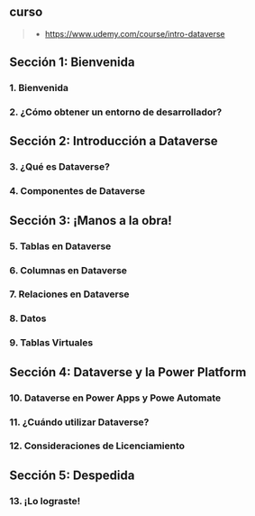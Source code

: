 

## curso
>- https://www.udemy.com/course/intro-dataverse

## Sección 1: Bienvenida

### 1. Bienvenida

### 2. ¿Cómo obtener un entorno de desarrollador?

## Sección 2: Introducción a Dataverse

### 3. ¿Qué es Dataverse?

### 4. Componentes de Dataverse

## Sección 3: ¡Manos a la obra!

### 5. Tablas en Dataverse

### 6. Columnas en Dataverse

### 7. Relaciones en Dataverse

### 8. Datos

### 9. Tablas Virtuales

## Sección 4: Dataverse y la Power Platform

### 10. Dataverse en Power Apps y Powe Automate

### 11. ¿Cuándo utilizar Dataverse?

### 12. Consideraciones de Licenciamiento

## Sección 5: Despedida

### 13. ¡Lo lograste!






